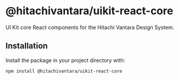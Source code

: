 # @hitachivantara/uikit-react-core

UI Kit core React components for the Hitachi Vantara Design System.

## Installation

Install the package in your project directory with:

```sh
npm install @hitachivantara/uikit-react-core
```
